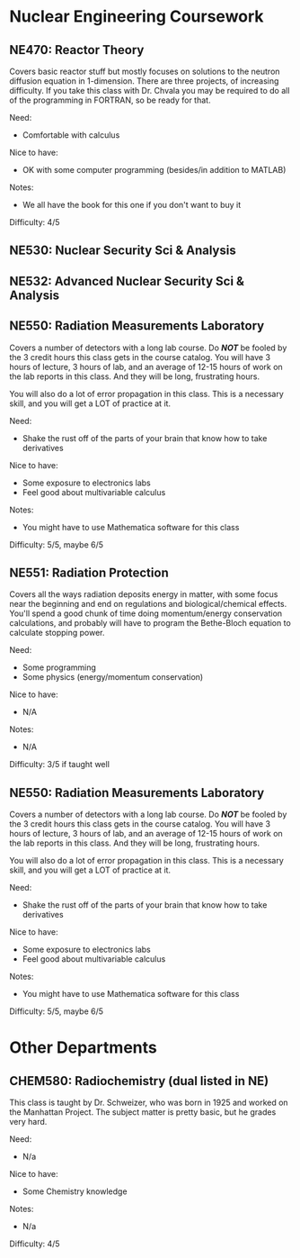 # Nuclear Engineering Coursework

## NE470: Reactor Theory
Covers basic reactor stuff but mostly focuses on solutions to the neutron diffusion equation in 1-dimension. There are three projects, of increasing difficulty. If you take this class with Dr. Chvala you may be required to do all of the programming in FORTRAN, so be ready for that.

Need:
- Comfortable with calculus

Nice to have:
- OK with some computer programming (besides/in addition to MATLAB)

Notes:
- We all have the book for this one if you don't want to buy it

Difficulty:
4/5

## NE530: Nuclear Security Sci & Analysis

## NE532: Advanced Nuclear Security Sci & Analysis

## NE550: Radiation Measurements Laboratory
Covers a number of detectors with a long lab course. Do ***NOT*** be fooled by the 3 credit hours this class gets in the course catalog. You will have 3 hours of lecture, 3 hours of lab, and an average of 12-15 hours of work on the lab reports in this class. And they will be long, frustrating hours.

You will also do a lot of error propagation in this class. This is a necessary skill, and you will get a LOT of practice at it.

Need:
- Shake the rust off of the parts of your brain that know how to take derivatives

Nice to have:
- Some exposure to electronics labs
- Feel good about multivariable calculus

Notes:
- You might have to use Mathematica software for this class

Difficulty:
5/5, maybe 6/5

## NE551: Radiation Protection
Covers all the ways radiation deposits energy in matter, with some focus near the beginning and end on regulations and biological/chemical effects. You'll spend a good chunk of time doing momentum/energy conservation calculations, and probably will have to program the Bethe-Bloch equation to calculate stopping power.

Need: 
- Some programming
- Some physics (energy/momentum conservation)

Nice to have:
- N/A

Notes:
- N/A

Difficulty:
3/5 if taught well

## NE550: Radiation Measurements Laboratory
Covers a number of detectors with a long lab course. Do ***NOT*** be fooled by the 3 credit hours this class gets in the course catalog. You will have 3 hours of lecture, 3 hours of lab, and an average of 12-15 hours of work on the lab reports in this class. And they will be long, frustrating hours.

You will also do a lot of error propagation in this class. This is a necessary skill, and you will get a LOT of practice at it.

Need:
- Shake the rust off of the parts of your brain that know how to take derivatives

Nice to have:
- Some exposure to electronics labs
- Feel good about multivariable calculus

Notes:
- You might have to use Mathematica software for this class

Difficulty:
5/5, maybe 6/5

# Other Departments

## CHEM580: Radiochemistry (dual listed in NE)
This class is taught by Dr. Schweizer, who was born in 1925 and worked on the Manhattan Project. The subject matter is pretty basic, but he grades very hard.

Need:
- N/a

Nice to have:
- Some Chemistry knowledge

Notes:
- N/a

Difficulty:
4/5
